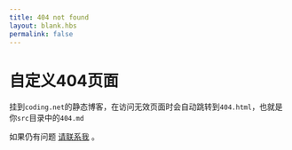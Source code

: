 ```yaml
---
title: 404 not found
layout: blank.hbs
permalink: false
---
```

# 自定义404页面

挂到`coding.net`的静态博客，在访问无效页面时会自动跳转到`404.html`，也就是你`src`目录中的`404.md`

如果仍有问题 [请联系我](/about) 。
